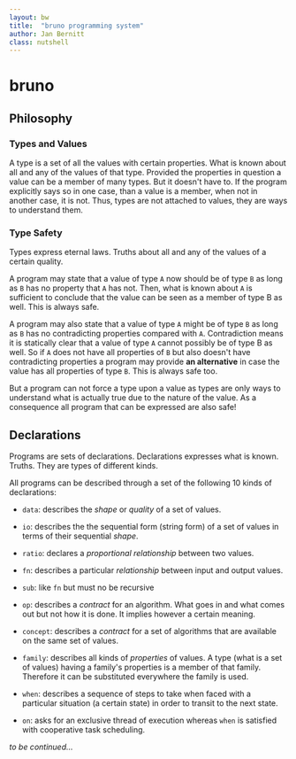 ```yaml
---
layout: bw
title:  "bruno programming system"
author: Jan Bernitt
class: nutshell
---
```


# bruno

## Philosophy

### Types and Values
A type is a set of all the values with certain properties. What is known about
all and any of the values of that type.
Provided the properties in question a value can be a member of many types. 
But it doesn't have to. 
If the program explicitly says so in one case, than a value is a member,
when not in another case, it is not.
Thus, types are not attached to values, they are ways to understand them.


### Type Safety
Types express eternal laws. Truths about all and any of the values of a 
certain quality. 

A program may state that a value of type `A` now should be of type `B` as long as 
`B` has no property that `A` has not. Then, what is known about `A` is sufficient to 
conclude that the value can be seen as a member of type B as well. 
This is always safe. 

A program may also state that a value of type `A` might be of type `B` as long as 
`B` has no contradicting properties compared with `A`. Contradiction means it is
statically clear that a value of type `A` cannot possibly be of type B as well.
So if `A` does not have all properties of `B` but also doesn't have contradicting
properties a program may provide **an alternative** in case the value has all 
properties of type `B`. 
This is always safe too.

But a program can not force a type upon a value as types are only ways to 
understand what is actually true due to the nature of the value.
As a consequence all program that can be expressed are also safe!



## Declarations
Programs are sets of declarations. 
Declarations expresses what is known. Truths. They are types of different kinds.

All programs can be described through a set of the following 10 kinds of 
declarations:

- `data`: describes the _shape_ or _quality_ of a set of values.

- `io`: describes the the sequential form (string form) of a set of values 
in terms of their sequential _shape_.

- `ratio`: declares a _proportional relationship_ between two values.

- `fn`: describes a particular _relationship_ between input and output values. 

- `sub`: like `fn` but must no be recursive

- `op`: describes a _contract_ for an algorithm.
What goes in and what comes out but not how it is done. 
It implies however a certain meaning.  

- `concept`: describes a _contract_ for a set of algorithms that are available 
on the same set of values. 

- `family`: describes all kinds of _properties_ of values. 
A type (what is a set of values) having a family's properties is a member of 
that family. Therefore it can be substituted everywhere the family is used.

- `when`: describes a sequence of steps to take when faced
with a particular situation (a certain state) in order to transit to the next 
state. 

- `on`: asks for an exclusive thread of execution whereas `when` is
satisfied with cooperative task scheduling. 


_to be continued..._

<!--
bla bla

- everything is declarative -> nothing ever changes in one of the declarations


## ???
- errors and other cases here.

-->
